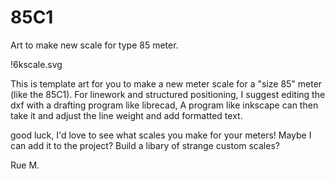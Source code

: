 # 85C1
Art to make new scale for type 85 meter.

!6kscale.svg

This is template art for you to make a new meter scale for a "size 85" meter (like the 85C1).
For linework and structured positioning, I suggest editing the dxf with a drafting program like librecad,
A program like inkscape can then take it and adjust the line weight and add formatted text.

good luck, I'd love to see what scales you make for your meters!
Maybe I can add it to the project? Build a libary of strange custom scales?

  Rue M.

